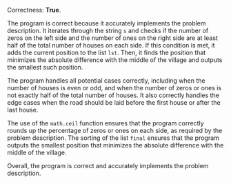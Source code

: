 Correctness: **True**.

The program is correct because it accurately implements the problem description. It iterates through the string `s` and checks if the number of zeros on the left side and the number of ones on the right side are at least half of the total number of houses on each side. If this condition is met, it adds the current position to the list `lst`. Then, it finds the position that minimizes the absolute difference with the middle of the village and outputs the smallest such position.

The program handles all potential cases correctly, including when the number of houses is even or odd, and when the number of zeros or ones is not exactly half of the total number of houses. It also correctly handles the edge cases when the road should be laid before the first house or after the last house.

The use of the `math.ceil` function ensures that the program correctly rounds up the percentage of zeros or ones on each side, as required by the problem description. The sorting of the list `final` ensures that the program outputs the smallest position that minimizes the absolute difference with the middle of the village.

Overall, the program is correct and accurately implements the problem description.